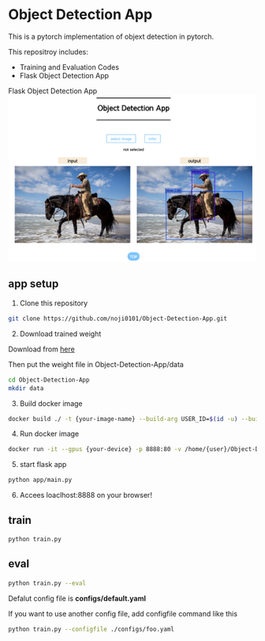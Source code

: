 # Object Detection App


This is a pytorch implementation of objext detection in pytorch.

This repositroy includes:
- Training and Evaluation Codes
- Flask Object Detection App

Flask Object Detection App
![app](docs/images/app.png)

## app setup

1. Clone this repository
```bash
git clone https://github.com/noji0101/Object-Detection-App.git
```

2. Download trained weight

Download from [here](https://drive.google.com/uc?export=view&id=1MJGY8bf_1ke_Huwxbfn7Ugd6epgs93uh)

Then put the weight file in Object-Detection-App/data
```bash
cd Object-Detection-App
mkdir data
```

3. Build docker image
```bash
docker build ./ -t {your-image-name} --build-arg USER_ID=$(id -u) --build-arg GROUP_ID=$(id -g)
```

4. Run docker image
```bash
docker run -it --gpus {your-device} -p 8888:80 -v /home/{user}/Object-Detection-App:/workspace --name {container-name} {your-image-name}
```

5. start flask app
```bash
python app/main.py
```

6. Accees loaclhost:8888 on your browser!

## train
```bash
python train.py
```

## eval
```bash
python train.py --eval
```

Defalut config file is **configs/default.yaml**

If you want to use another config file,
add configfile command like this
```bash
python train.py --configfile ./configs/foo.yaml
```